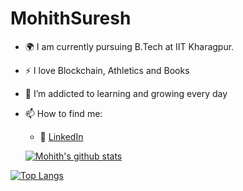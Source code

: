 # MohithSuresh
- :earth_africa: I am currently pursuing B.Tech at IIT Kharagpur.
- :zap: I love Blockchain, Athletics and Books
- 🌱 I’m addicted to learning and growing every day

- 📫 How to find me: 
  - :office: [LinkedIn](https://www.linkedin.com/in/mohith-suresh-9b0ab0202/)
  
  [![Mohith's github stats](https://github-readme-stats.vercel.app/api?username=MohithSuresh&count_private=true&show_icons=true&theme=radical&hide_rank=false)](https://github.com/MohithSuresh/github-readme-stats)

[![Top Langs](https://github-readme-stats.vercel.app/api/top-langs/?username=MohithSuresh)](https://github.com/MohithSuresh/github-readme-stats)


